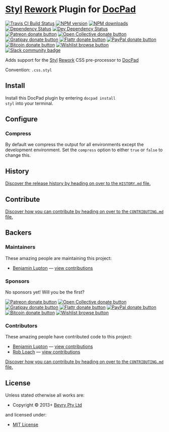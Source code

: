 # [Styl](https://github.com/visionmedia/styl) [Rework](https://github.com/visionmedia/rework) Plugin for [DocPad](http://docpad.org)

<!-- BADGES/ -->

<span class="badge-travisci"><a href="http://travis-ci.org/docpad/docpad-plugin-styl" title="Check this project's build status on TravisCI"><img src="https://img.shields.io/travis/docpad/docpad-plugin-styl/master.svg" alt="Travis CI Build Status" /></a></span>
<span class="badge-npmversion"><a href="https://npmjs.org/package/docpad-plugin-styl" title="View this project on NPM"><img src="https://img.shields.io/npm/v/docpad-plugin-styl.svg" alt="NPM version" /></a></span>
<span class="badge-npmdownloads"><a href="https://npmjs.org/package/docpad-plugin-styl" title="View this project on NPM"><img src="https://img.shields.io/npm/dm/docpad-plugin-styl.svg" alt="NPM downloads" /></a></span>
<span class="badge-daviddm"><a href="https://david-dm.org/docpad/docpad-plugin-styl" title="View the status of this project's dependencies on DavidDM"><img src="https://img.shields.io/david/docpad/docpad-plugin-styl.svg" alt="Dependency Status" /></a></span>
<span class="badge-daviddmdev"><a href="https://david-dm.org/docpad/docpad-plugin-styl#info=devDependencies" title="View the status of this project's development dependencies on DavidDM"><img src="https://img.shields.io/david/dev/docpad/docpad-plugin-styl.svg" alt="Dev Dependency Status" /></a></span>
<br class="badge-separator" />
<span class="badge-patreon"><a href="https://patreon.com/bevry" title="Donate to this project using Patreon"><img src="https://img.shields.io/badge/patreon-donate-yellow.svg" alt="Patreon donate button" /></a></span>
<span class="badge-opencollective"><a href="https://opencollective.com/bevry" title="Donate to this project using Open Collective"><img src="https://img.shields.io/badge/open%20collective-donate-yellow.svg" alt="Open Collective donate button" /></a></span>
<span class="badge-gratipay"><a href="https://www.gratipay.com/bevry" title="Donate weekly to this project using Gratipay"><img src="https://img.shields.io/badge/gratipay-donate-yellow.svg" alt="Gratipay donate button" /></a></span>
<span class="badge-flattr"><a href="https://flattr.com/profile/balupton" title="Donate to this project using Flattr"><img src="https://img.shields.io/badge/flattr-donate-yellow.svg" alt="Flattr donate button" /></a></span>
<span class="badge-paypal"><a href="https://bevry.me/paypal" title="Donate to this project using Paypal"><img src="https://img.shields.io/badge/paypal-donate-yellow.svg" alt="PayPal donate button" /></a></span>
<span class="badge-bitcoin"><a href="https://bevry.me/bitcoin" title="Donate once-off to this project using Bitcoin"><img src="https://img.shields.io/badge/bitcoin-donate-yellow.svg" alt="Bitcoin donate button" /></a></span>
<span class="badge-wishlist"><a href="https://bevry.me/wishlist" title="Buy an item on our wishlist for us"><img src="https://img.shields.io/badge/wishlist-donate-yellow.svg" alt="Wishlist browse button" /></a></span>
<br class="badge-separator" />
<span class="badge-slackin"><a href="https://slack.bevry.me" title="Join this project's slack community"><img src="https://slack.bevry.me/badge.svg" alt="Slack community badge" /></a></span>

<!-- /BADGES -->


Adds support for the [Styl](https://github.com/visionmedia/styl) [Rework](https://github.com/visionmedia/rework) CSS pre-processor to [DocPad](http://docpad.org)

Convention:  `.css.styl`


<!-- INSTALL/ -->

<h2>Install</h2>

Install this DocPad plugin by entering <code>docpad install styl</code> into your terminal.

<!-- /INSTALL -->


## Configure

### Compress
By default we compress the output for all environments except the development environment. Set the `compress` option to either `true` or `false` to change this.


<!-- HISTORY/ -->

<h2>History</h2>

<a href="https://github.com/docpad/docpad-plugin-styl/blob/master/HISTORY.md#files">Discover the release history by heading on over to the <code>HISTORY.md</code> file.</a>

<!-- /HISTORY -->


<!-- CONTRIBUTE/ -->

<h2>Contribute</h2>

<a href="https://github.com/docpad/docpad-plugin-styl/blob/master/CONTRIBUTING.md#files">Discover how you can contribute by heading on over to the <code>CONTRIBUTING.md</code> file.</a>

<!-- /CONTRIBUTE -->


<!-- BACKERS/ -->

<h2>Backers</h2>

<h3>Maintainers</h3>

These amazing people are maintaining this project:

<ul><li><a href="http://balupton.com">Benjamin Lupton</a> — <a href="https://github.com/docpad/docpad-plugin-styl/commits?author=balupton" title="View the GitHub contributions of Benjamin Lupton on repository docpad/docpad-plugin-styl">view contributions</a></li></ul>

<h3>Sponsors</h3>

No sponsors yet! Will you be the first?

<span class="badge-patreon"><a href="https://patreon.com/bevry" title="Donate to this project using Patreon"><img src="https://img.shields.io/badge/patreon-donate-yellow.svg" alt="Patreon donate button" /></a></span>
<span class="badge-opencollective"><a href="https://opencollective.com/bevry" title="Donate to this project using Open Collective"><img src="https://img.shields.io/badge/open%20collective-donate-yellow.svg" alt="Open Collective donate button" /></a></span>
<span class="badge-gratipay"><a href="https://www.gratipay.com/bevry" title="Donate weekly to this project using Gratipay"><img src="https://img.shields.io/badge/gratipay-donate-yellow.svg" alt="Gratipay donate button" /></a></span>
<span class="badge-flattr"><a href="https://flattr.com/profile/balupton" title="Donate to this project using Flattr"><img src="https://img.shields.io/badge/flattr-donate-yellow.svg" alt="Flattr donate button" /></a></span>
<span class="badge-paypal"><a href="https://bevry.me/paypal" title="Donate to this project using Paypal"><img src="https://img.shields.io/badge/paypal-donate-yellow.svg" alt="PayPal donate button" /></a></span>
<span class="badge-bitcoin"><a href="https://bevry.me/bitcoin" title="Donate once-off to this project using Bitcoin"><img src="https://img.shields.io/badge/bitcoin-donate-yellow.svg" alt="Bitcoin donate button" /></a></span>
<span class="badge-wishlist"><a href="https://bevry.me/wishlist" title="Buy an item on our wishlist for us"><img src="https://img.shields.io/badge/wishlist-donate-yellow.svg" alt="Wishlist browse button" /></a></span>

<h3>Contributors</h3>

These amazing people have contributed code to this project:

<ul><li><a href="http://balupton.com">Benjamin Lupton</a> — <a href="https://github.com/docpad/docpad-plugin-styl/commits?author=balupton" title="View the GitHub contributions of Benjamin Lupton on repository docpad/docpad-plugin-styl">view contributions</a></li>
<li><a href="http://robloach.net">Rob Loach</a> — <a href="https://github.com/docpad/docpad-plugin-styl/commits?author=RobLoach" title="View the GitHub contributions of Rob Loach on repository docpad/docpad-plugin-styl">view contributions</a></li></ul>

<a href="https://github.com/docpad/docpad-plugin-styl/blob/master/CONTRIBUTING.md#files">Discover how you can contribute by heading on over to the <code>CONTRIBUTING.md</code> file.</a>

<!-- /BACKERS -->


<!-- LICENSE/ -->

<h2>License</h2>

Unless stated otherwise all works are:

<ul><li>Copyright &copy; 2013+ <a href="http://bevry.me">Bevry Pty Ltd</a></li></ul>

and licensed under:

<ul><li><a href="http://spdx.org/licenses/MIT.html">MIT License</a></li></ul>

<!-- /LICENSE -->
